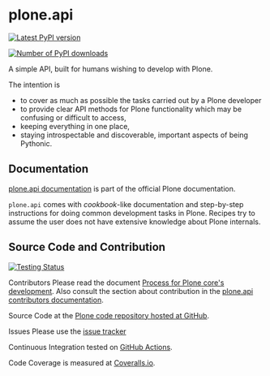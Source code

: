 # plone.api

[![Latest PyPI version](https://img.shields.io/pypi/v/plone.api.svg "Latest PyPI version")](https://pypi.python.org/pypi/plone.api/)


[![Number of PyPI downloads](https://img.shields.io/pypi/dm/plone.api.svg "Number of PyPI downloads")](https://pypi.python.org/pypi/plone.api/)

A simple API, built for humans wishing to develop with Plone.

The intention is

* to cover as much as possible the tasks carried out by a Plone developer
* to provide clear API methods for Plone functionality which may be confusing or difficult to access,
* keeping everything in one place,
* staying introspectable and discoverable, important aspects of being Pythonic.


## Documentation

[plone.api documentation](https://6.docs.plone.org/plone.api/index.html) is part of the official Plone documentation.

`plone.api` comes with *cookbook*-like documentation and step-by-step instructions for doing common development tasks in Plone.
Recipes try to assume the user does not have extensive knowledge about Plone internals.


## Source Code and Contribution

[![Testing Status](https://github.com/plone/plone.api/actions/workflows/plone_python.yml/badge.svg "Testing Status")](https://github.com/plone/plone.api/actions/workflows/plone_python.yml)


Contributors
    Please read the document [Process for Plone core's development](https://docs.plone.org/develop/coredev/docs/index.html).
    Also consult the section about contribution in the [plone.api contributors documentation](https://docs.plone.org/develop/plone.api/docs/contribute/index.html).

Source Code
    at the [Plone code repository hosted at GitHub](https://github.com/plone/plone.api).

Issues
    Please use the [issue tracker](https://github.com/plone/plone.api/issues)

Continuous Integration
    tested on [GitHub Actions](https://github.com/plone/plone.api/actions).

Code Coverage
    is measured at [Coveralls.io](https://coveralls.io/github/plone/plone.api).

